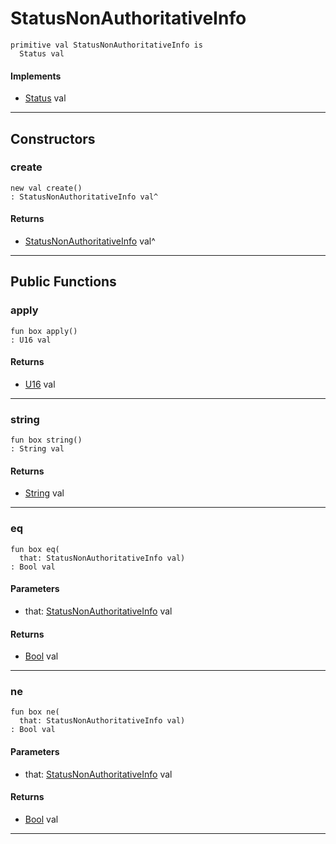 # StatusNonAuthoritativeInfo

```pony
primitive val StatusNonAuthoritativeInfo is
  Status val
```

#### Implements

* [Status](net-http-Status) val

---

## Constructors

### create

```pony
new val create()
: StatusNonAuthoritativeInfo val^
```

#### Returns

* [StatusNonAuthoritativeInfo](net-http-StatusNonAuthoritativeInfo) val^

---

## Public Functions

### apply

```pony
fun box apply()
: U16 val
```

#### Returns

* [U16](builtin-U16) val

---

### string

```pony
fun box string()
: String val
```

#### Returns

* [String](builtin-String) val

---

### eq

```pony
fun box eq(
  that: StatusNonAuthoritativeInfo val)
: Bool val
```
#### Parameters

*   that: [StatusNonAuthoritativeInfo](net-http-StatusNonAuthoritativeInfo) val

#### Returns

* [Bool](builtin-Bool) val

---

### ne

```pony
fun box ne(
  that: StatusNonAuthoritativeInfo val)
: Bool val
```
#### Parameters

*   that: [StatusNonAuthoritativeInfo](net-http-StatusNonAuthoritativeInfo) val

#### Returns

* [Bool](builtin-Bool) val

---

